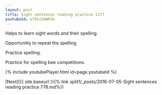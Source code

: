 ```yaml
---
layout: post
title: Sight sentences reading practice 1177
youtubeId: w75kiS8WFGk
---
```

 
 
Helps to learn sight words and their spelling.

Opportunitiy to repeat the spelling. 

Practice spelling. 
 
Practice for spelling bee competitions. 
 
{% include youtubePlayer.html id=page.youtubeId %}
 
 

[Next]({{ site.baseurl }}{% link  split1/_posts/2016-07-05-Sight sentences reading practice 778.md%})
 
